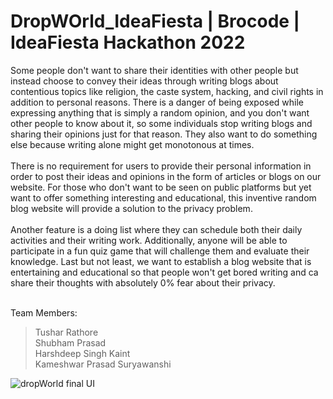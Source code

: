 # DropWOrld_IdeaFiesta | Brocode | IdeaFiesta Hackathon 2022 

Some people don't want to share their identities with other people but instead choose to convey their ideas through writing blogs about contentious topics like religion, the caste system, hacking, and civil rights in addition to personal reasons. There is a danger of being exposed while expressing anything that is simply a random opinion, and you don't want other people to know about it, so some individuals stop writing blogs and sharing their opinions just for that reason. They also want to do something else because writing alone might get monotonous at times.
<br><br>
There is no requirement for users to provide their personal information in order to post their ideas and opinions in the form of articles or blogs on our website. For those who don't want to be seen on public platforms but yet want to offer something interesting and educational, this inventive random blog website will provide a solution to the privacy problem.
<br><br>
Another feature is a doing list where they can schedule both their daily activities and their writing work. Additionally, anyone will be able to participate in a fun quiz game that will challenge them and evaluate their knowledge.
Last but not least, we want to establish a blog website that is entertaining and educational so that people won't get bored writing and ca share their thoughts with absolutely 0% fear about their privacy.
<br><br>

Team Members:
>Tushar Rathore <br>
>Shubham Prasad <br>
>Harshdeep Singh Kaint <br>
>Kameshwar Prasad Suryawanshi

![dropWorld final UI](https://user-images.githubusercontent.com/108618796/206200376-c4dbfa63-6ce2-40e6-9712-76da0f8a60c9.jpg)

